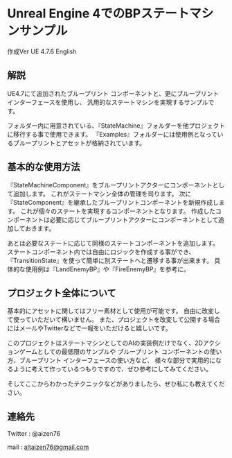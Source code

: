 Unreal Engine 4でのBPステートマシンサンプル
=======================================================
作成Ver UE 4.7.6 English


解説
------
UE4.7にて追加されたブループリント コンポーネントと、更にブループリント インターフェースを使用し、
汎用的なステートマシンを実現するサンプルです。


フォルダー内に用意されている、『StateMachine』フォルダーを他プロジェクトに移行する事で使用できます。
『Examples』フォルダーには使用例となっているブループリントとアセットが格納されています。

基本的な使用方法
------------------
『StateMachineComponent』をブループリントアクターにコンポーネントとして追加します。
これがステートマシン全体の管理を司ります。
次に『StateComponent』を継承したブループリントコンポーネントを新規作成します。
これが個々のステートを実現するコンポーネントとなります。
作成したコンポーネントは必要に応じてブループリントアクターにコンポーネントとして追加しておきます。


あとは必要なステートに応じて同様のステートコンポーネントを追加します。
ステートコンポーネント内では自由にロジックを作成する事ができ、
『TransitionState』を使って簡単に別ステートへと遷移する事が出来ます。
具体的な使用例は『LandEnemyBP』や『FireEnemyBP』を参考に。

プロジェクト全体について
-------------------------
基本的にアセットに関してはフリー素材として使用が可能です。
自由に改変して使っていただいて構いません。
また、プロジェクトを改変して公開する場合にはメールやTwitterなどで一報をいただけると嬉しいです。


このプロジェクトはステートマシンとしてのAIの実装例だけでなく、2Dアクションゲームとしての最低限のサンプルや
ブループリント コンポーネントの使い方、ブループリント インターフェースの使い方など、
様々な部分で実用的になるように考えて作っているつもりですので、ぜひ参考にしてみてください。

そしてここからわかったテクニックなどがありましたら、ぜひ私にも教えてください。

連絡先
------------------
Twitter : @aizen76

mail : altaizen76@gmail.com
